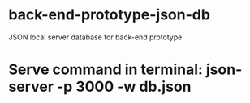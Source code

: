 # back-end-prototype-json-db
JSON local server database for back-end prototype

# Serve command in terminal: json-server -p 3000 -w db.json
